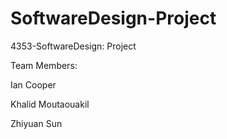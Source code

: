 # SoftwareDesign-Project
4353-SoftwareDesign: Project

Team Members:

Ian Cooper

Khalid Moutaouakil

Zhiyuan Sun
